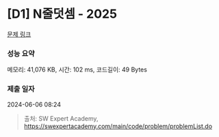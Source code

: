 # [D1] N줄덧셈 - 2025 

[문제 링크](https://swexpertacademy.com/main/code/problem/problemDetail.do?contestProbId=AV5QFZtaAscDFAUq) 

### 성능 요약

메모리: 41,076 KB, 시간: 102 ms, 코드길이: 49 Bytes

### 제출 일자

2024-06-06 08:24



> 출처: SW Expert Academy, https://swexpertacademy.com/main/code/problem/problemList.do